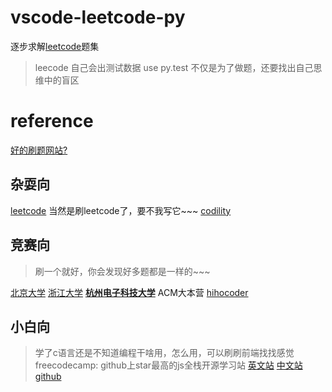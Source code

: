 # vscode-leetcode-py
逐步求解[leetcode](https://leetcode.com/)题集
> leecode 自己会出测试数据
> use py.test
> 不仅是为了做题，还要找出自己思维中的盲区

# reference
[好的刷题网站?](https://www.zhihu.com/question/25574458)

## 杂耍向
[leetcode](https://leetcode.com/) 当然是刷leetcode了，要不我写它~~~
[codility](https://app.codility.com/programmers/)
## 竞赛向
> 刷一个就好，你会发现好多题都是一样的~~~

[北京大学](http://poj.org/problemlist)
[浙江大学](http://acm.zju.edu.cn/onlinejudge/showProblemsets.do)
**[杭州电子科技大学](http://acm.hdu.edu.cn/listproblem.php?vol=1)** ACM大本营
[hihocoder](http://www.hihocoder.com/)

## 小白向
> 学了c语言还是不知道编程干啥用，怎么用，可以刷刷前端找找感觉
freecodecamp: github上star最高的js全栈开源学习站
[英文站](https://www.freecodecamp.org/)
[中文站](https://freecodecamp.cn/)
[github](https://github.com/freeCodeCamp/freeCodeCamp)
